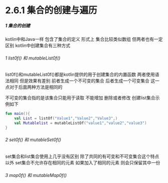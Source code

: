 # 2.6.1 集合的创建与遍历

##### 1 集合的创建

kotlin中和Java一样 包含了集合的定义 形式上 集合比较类似数组 但两者也有一定区别 kotlin中创建集合有三种方式

###### 1 list0f() 和 mutableList0f()

list0f()和mutableList0f()都是kotlin提供的用于创建集合的内置函数 两者使用语法相同 但是效果有差别 前者生成一个不可变的集合 后者生成一个可变集合 这一点对于后面两种方法是相同的

不可变的集合指的是该集合只能用于读取 不能增加 删除或者修改 创建list集合示例如下

```kotlin
fun main(){
    val List = listOf("Value1","Value2","Value3",)
    val Mutablelist = mutableListOf("value1","value2","value3")
}
```

###### 2 set0f() 和 mutableSet0f()

set集合和list集合使用上几乎没有区别 除了共同的有可变和不可变集合这个特点以外 set集合不允许存在相同的元素 如果加入了相同的元素 则会只保留其中一份

###### 3 map0f() 和 mutableMap0f()
